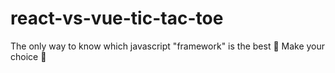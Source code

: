 # react-vs-vue-tic-tac-toe
The only way to know which javascript "framework" is the best 🥇
Make your choice 🎩
